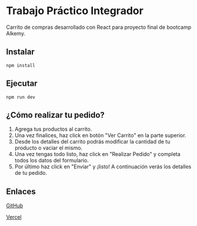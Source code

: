 # Trabajo Práctico Integrador
Carrito de compras desarrollado con React para proyecto final de bootcamp Alkemy.

## Instalar
```
npm install
```

## Ejecutar
```
npm run dev
```

## ¿Cómo realizar tu pedido?

1) Agrega tus productos al carrito.
2) Una vez finalices, haz click en botón "Ver Carrito" en la parte superior.
3) Desde los detalles del carrito podrás modificar la cantidad de tu producto o vaciar el mismo.
4) Una vez tengas todo listo, haz click en "Realizar Pedido" y completa todos los datos del formulario.
5) Por último haz click en "Enviar" y ¡listo! A continuación verás los detalles de tu pedido.


## Enlaces

[GitHub](https://github.com/AndreNuez/tp-integrador-Alkemy)

[Vercel](https://tp-integrador-alkemy.vercel.app/)
